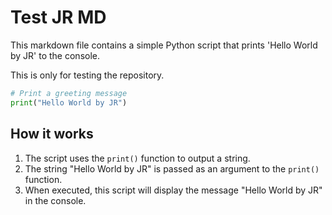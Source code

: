 # Test JR MD

This markdown file contains a simple Python script that prints 'Hello World by JR' to the console.

This is only for testing the repository.

```python
# Print a greeting message
print("Hello World by JR")
```

## How it works

1. The script uses the `print()` function to output a string.
2. The string "Hello World by JR" is passed as an argument to the `print()` function.
3. When executed, this script will display the message "Hello World by JR" in the console.
